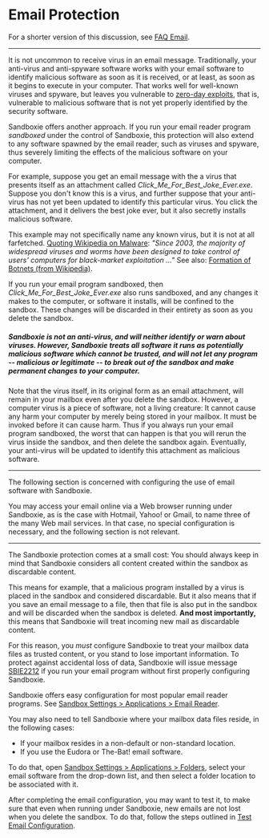 # Email Protection

For a shorter version of this discussion, see [FAQ Email](FAQ_Email).

* * *

It is not uncommon to receive virus in an email message. Traditionally, your anti-virus and anti-spyware software works with your email software to identify malicious software as soon as it is received, or at least, as soon as it begins to execute in your computer. That works well for well-known viruses and spyware, but leaves you vulnerable to [zero-day exploits](http://en.wikipedia.org/wiki/Zero_day), that is, vulnerable to malicious software that is not yet properly identified by the security software.

Sandboxie offers another approach. If you run your email reader program _sandboxed_ under the control of Sandboxie, this protection will also extend to any software spawned by the email reader, such as viruses and spyware, thus severely limiting the effects of the malicious software on your computer.

For example, suppose you get an email message with the a virus that presents itself as an attachment called _Click_Me_For_Best_Joke_Ever.exe_. Suppose you don't know this is a virus, and further suppose that your anti-virus has not yet been updated to identify this particular virus. You click the attachment, and it delivers the best joke ever, but it also secretly installs malicious software.

This example may not specifically name any known virus, but it is not at all farfetched. [Quoting Wikipedia on Malware](http://en.wikipedia.org/wiki/Malware#Purposes): _"Since 2003, the majority of widespread viruses and worms have been designed to take control of users' computers for black-market exploitation ..."_ See also: [Formation of Botnets (from Wikipedia)](http://en.wikipedia.org/wiki/Botnet#Formation_and_exploitation).

If you run your email program sandboxed, then _Click_Me_For_Best_Joke_Ever.exe_ also runs sandboxed, and any changes it makes to the computer, or software it installs, will be confined to the sandbox. These changes will be discarded in their entirety as soon as you delete the sandbox.


##### Sandboxie is not an anti-virus, and will neither identify or warn about viruses. However, Sandboxie treats all software it runs as potentially malicious software which cannot be trusted, and will not let any program -- malicious or legitimate -- to break out of the sandbox and make permanent changes to your computer.


Note that the virus itself, in its original form as an email attachment, will remain in your mailbox even after you delete the sandbox. However, a computer virus is a piece of software, not a living creature: It cannot cause any harm your computer by merely being stored in your mailbox. It must be invoked before it can cause harm. Thus if you always run your email program sandboxed, the worst that can happen is that you will rerun the virus inside the sandbox, and then delete the sandbox again. Eventually, your anti-virus will be updated to identify this attachment as malicious software.

* * *

The following section is concerned with configuring the use of email software with Sandboxie.

You may access your email online via a Web browser running under Sandboxie, as is the case with Hotmail, Yahoo! or Gmail, to name three of the many Web mail services. In that case, no special configuration is necessary, and the following section is not relevant.

* * *

The Sandboxie protection comes at a small cost: You should always keep in mind that Sandboxie considers all content created within the sandbox as discardable content.

This means for example, that a malicious program installed by a virus is placed in the sandbox and considered discardable. But it also means that if you save an email message to a file, then that file is also put in the sandbox and will be discarded when the sandbox is deleted. **And most importantly,** this means that Sandboxie will treat incoming new mail as discardable content.

For this reason, you _must_ configure Sandboxie to treat your mailbox data files as trusted content, or you stand to lose important information. To protect against accidental loss of data, Sandboxie will issue message [SBIE2212](SBIE2212) if you run your email program without first properly configuring Sandboxie.

Sandboxie offers easy configuration for most popular email reader programs. See [Sandbox Settings > Applications > Email Reader](ApplicationsSettings#email).

You may also need to tell Sandboxie where your mailbox data files reside, in the following cases:

*   If your mailbox resides in a non-default or non-standard location.
*   If you use the Eudora or The-Bat! email software.

To do that, open [Sandbox Settings > Applications > Folders](ApplicationsSettings#folders), select your email software from the drop-down list, and then select a folder location to be associated with it.

After completing the email configuration, you may want to test it, to make sure that even when running under Sandboxie, new emails are not lost when you delete the sandbox. To do that, follow the steps outlined in [Test Email Configuration](TestEmailConfiguration).
